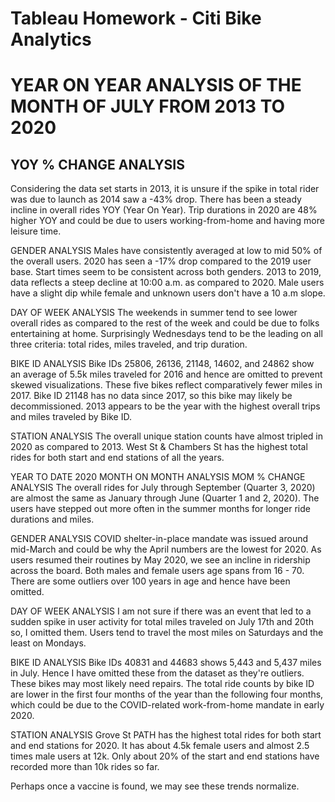 # Tableau Homework - Citi Bike Analytics

# YEAR ON YEAR ANALYSIS OF THE MONTH OF JULY FROM 2013 TO 2020
## YOY % CHANGE ANALYSIS
Considering the data set starts in 2013, it is unsure if the spike in total rider was due to launch as 2014 saw a -43% drop. There has been a steady incline in overall rides YOY (Year On Year).
Trip durations in 2020 are 48% higher YOY and could be due to users working-from-home and having more leisure time.

GENDER ANALYSIS
Males have consistently averaged at low to mid 50% of the overall users. 2020 has seen a -17% drop compared to the 2019 user base.
Start times seem to be consistent across both genders. 2013 to 2019, data reflects a steep decline at 10:00 a.m. as compared to 2020. Male users have a slight dip while female and unknown users don't have a 10 a.m slope.

DAY OF WEEK ANALYSIS
The weekends in summer tend to see lower overall rides as compared to the rest of the week and could be due to folks entertaining at home.
Surprisingly Wednesdays tend to be the leading on all three criteria: total rides, miles traveled, and trip duration.

BIKE ID ANALYSIS
Bike IDs 25806, 26136, 21148, 14602, and 24862 show an average of 5.5k miles traveled for 2016 and hence are omitted to prevent skewed visualizations. These five bikes reflect comparatively fewer miles in 2017. Bike ID 21148 has no data since 2017, so this bike may likely be decommissioned.
2013 appears to be the year with the highest overall trips and miles traveled by Bike ID.

STATION ANALYSIS
The overall unique station counts have almost tripled in 2020 as compared to 2013.
West St & Chambers St has the highest total rides for both start and end stations of all the years.

YEAR TO DATE 2020 MONTH ON MONTH ANALYSIS
MOM % CHANGE ANALYSIS
The overall rides for July through September (Quarter 3, 2020) are almost the same as January through June (Quarter 1 and 2, 2020).
The users have stepped out more often in the summer months for longer ride durations and miles.

GENDER ANALYSIS
COVID shelter-in-place mandate was issued around mid-March and could be why the April numbers are the lowest for 2020.
As users resumed their routines by May 2020, we see an incline in ridership across the board.
Both males and female users age spans from 16 - 70. There are some outliers over 100 years in age and hence have been omitted.

DAY OF WEEK ANALYSIS
I am not sure if there was an event that led to a sudden spike in user activity for total miles traveled on July 17th and 20th so, I omitted them.
Users tend to travel the most miles on Saturdays and the least on Mondays.

BIKE ID ANALYSIS
Bike IDs 40831 and 44683 shows 5,443 and 5,437 miles in July. Hence I have omitted these from the dataset as they're outliers. These bikes may most likely need repairs.
The total ride counts by bike ID are lower in the first four months of the year than the following four months, which could be due to the COVID-related work-from-home mandate in early 2020.

STATION ANALYSIS
Grove St PATH has the highest total rides for both start and end stations for 2020. It has about 4.5k female users and almost 2.5 times male users at 12k.
Only about 20% of the start and end stations have recorded more than 10k rides so far.

Perhaps once a vaccine is found, we may see these trends normalize.
